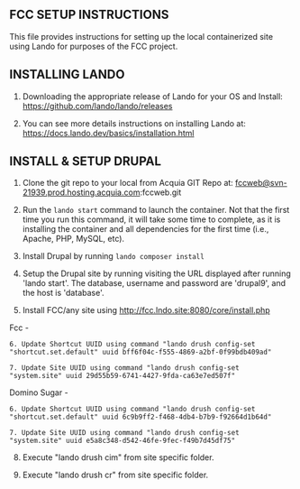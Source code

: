 FCC SETUP INSTRUCTIONS
--------------------------

This file provides instructions for setting up the local containerized site using Lando for purposes of the FCC project.


INSTALLING LANDO
-------------

1. Downloading the appropriate release of Lando for your OS and Install: https://github.com/lando/lando/releases

2. You can see more details instructions on installing Lando at: https://docs.lando.dev/basics/installation.html



INSTALL & SETUP DRUPAL
----------------------

1. Clone the git repo to your local from Acquia GIT Repo at: fccweb@svn-21939.prod.hosting.acquia.com:fccweb.git

2. Run the `lando start` command to launch the container. Not that the first time you run this command, it will take some time to complete, as it is installing the container and all dependencies for the first time (i.e., Apache, PHP, MySQL, etc).

3. Install Drupal by running `lando composer install`

4. Setup the Drupal site by running visiting the URL displayed after running 'lando start'. The database, username and password are 'drupal9', and the host is 'database'.

5. Install FCC/any site using http://fcc.lndo.site:8080/core/install.php

Fcc -

	6. Update Shortcut UUID using command "lando drush config-set "shortcut.set.default" uuid bff6f04c-f555-4869-a2bf-0f99bdb409ad"

	7. Update Site UUID using command "lando drush config-set "system.site" uuid 29d55b59-6741-4427-9fda-ca63e7ed507f"

Domino Sugar -

	6. Update Shortcut UUID using command "lando drush config-set "shortcut.set.default" uuid 6c9b9ff2-f468-4db4-b7b9-f92664d1b64d"

	7. Update Site UUID using command "lando drush config-set "system.site" uuid e5a8c348-d542-46fe-9fec-f49b7d45df75"

8. Execute "lando drush cim" from site specific folder.

9. Execute "lando drush cr" from site specific folder.
